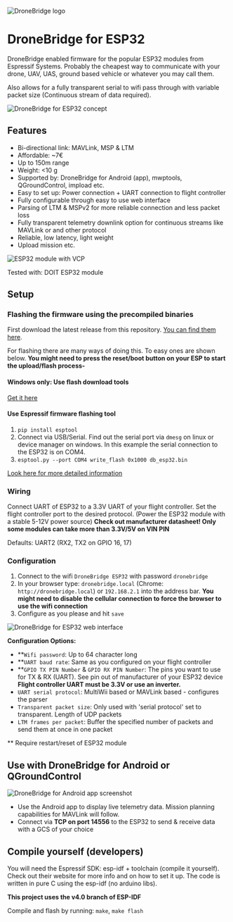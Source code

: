 ![DroneBridge logo](https://github.com/DroneBridge/ESP32/blob/master/wiki/DroneBridgeLogo_text.png)

# DroneBridge for ESP32
DroneBridge enabled firmware for the popular ESP32 modules from Espressif Systems. Probably the cheapest way to 
communicate with your drone, UAV, UAS, ground based vehicle or whatever you may call them.

Also allows for a fully transparent serial to wifi pass through with variable packet size 
(Continuous stream of data required).

![DroneBridge for ESP32 concept](https://github.com/DroneBridge/ESP32/blob/master/wiki/db_ESP32_setup.png)

## Features
 - Bi-directional link: MAVLink, MSP & LTM
 - Affordable: ~7€
 - Up to 150m range
 - Weight: <10 g
 - Supported by: DroneBridge for Android (app), mwptools, QGroundControl, impload etc.
 - Easy to set up: Power connection + UART connection to flight controller
 - Fully configurable through easy to use web interface
 - Parsing of LTM & MSPv2 for more reliable connection and less packet loss
 - Fully transparent telemetry downlink option for continuous streams like MAVLink or and other protocol
 - Reliable, low latency, light weight
 - Upload mission etc.

![ESP32 module with VCP](https://github.com/DroneBridge/ESP32/blob/master/wiki/esp32_vcp_module.jpg)

Tested with: DOIT ESP32 module

## Setup
### Flashing the firmware using the precompiled binaries

First download the latest release from this repository. 
[You can find them here](https://github.com/DroneBridge/ESP32/releases).

For flashing there are many ways of doing this. To easy ones are shown below. **You might need to press the reset/boot 
button on your ESP to start the upload/flash process-**

#### Windows only: Use flash download tools

[Get it here](https://www.espressif.com/en/support/download/other-tools)

#### Use Espressif firmware flashing tool

   1. `pip install esptool`
   2. Connect via USB/Serial. Find out the serial port via `dmesg` on linux or device manager on windows. 
   In this example the serial connection to the ESP32 is on COM4.
   3. `esptool.py --port COM4 write_flash 0x1000 db_esp32.bin`

[Look here for more detailed information](https://github.com/espressif/esptool)

### Wiring

Connect UART of ESP32 to a 3.3V UART of your flight controller. Set the flight controller port to the desired protocol. 
(Power the ESP32 module with a stable 5-12V power source) **Check out manufacturer datasheet! Only some modules can 
take more than 3.3V/5V on VIN PIN**

Defaults: UART2 (RX2, TX2 on GPIO 16, 17)

### Configuration
 1. Connect to the wifi `DroneBridge ESP32` with password `dronebridge`
 2. In your browser type: `dronebridge.local` (Chrome: `http://dronebridge.local`) or `192.168.2.1` into the address bar. 
 **You might need to disable the cellular connection to force the browser to use the wifi connection**
 3. Configure as you please and hit `save`

![DroneBridge for ESP32 web interface](https://github.com/DroneBridge/ESP32/blob/master/wiki/screen_config.png)

**Configuration Options:**
 - **`Wifi password`: Up to 64 character long
 - **`UART baud rate`: Same as you configured on your flight controller
 - **`GPIO TX PIN Number` & `GPIO RX PIN Number`: The pins you want to use for TX & RX (UART). See pin out of manufacturer of your ESP32 device **Flight controller UART must be 3.3V or use an inverter.**
 - `UART serial protocol`: MultiWii based or MAVLink based - configures the parser
 - `Transparent packet size`: Only used with 'serial protocol' set to transparent. Length of UDP packets
 - `LTM frames per packet`: Buffer the specified number of packets and send them at once in one packet

** Require restart/reset of ESP32 module

## Use with DroneBridge for Android or QGroundControl
![DroneBridge for Android app screenshot](https://github.com/DroneBridge/ESP32/blob/master/wiki/dp_app-map-2017-10-29-kleiner.png)

 - Use the Android app to display live telemetry data. Mission planning capabilities for MAVLink will follow.
 - Connect via **TCP on port 14556** to the ESP32 to send & receive data with a GCS of your choice

## Compile yourself (developers)

 You will need the Espressif SDK: esp-idf + toolchain (compile it yourself). Check out their website for more info and on how to set it up.
 The code is written in pure C using the esp-idf (no arduino libs). 
 
 **This project uses the v4.0 branch of ESP-IDF**

 Compile and flash by running: `make`, `make flash`
